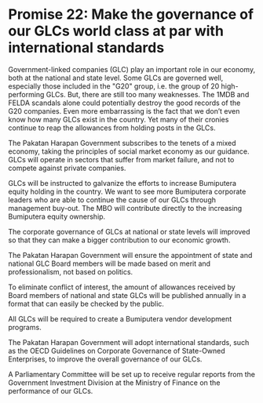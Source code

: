 # Promise 22: Make the governance of our GLCs world class at par with international standards

Government-linked companies (GLC) play an important role in our economy, both at the national and state level. Some GLCs are governed well, especially those included in the "G20" group, i.e. the group of 20 high- performing GLCs. But, there are still too many weaknesses. The 1MDB and FELDA scandals alone could potentially destroy the good records of the G20 companies. Even more embarrassing is the fact that we don’t even know how many GLCs exist in the country. Yet many of their cronies continue to reap the allowances from holding posts in the GLCs.

The Pakatan Harapan Government subscribes to the tenets of a mixed economy, taking the principles of social market economy as our guidance. GLCs will operate in sectors that suffer from market failure, and not to compete against private companies.

GLCs will be instructed to galvanize the efforts to increase Bumiputera equity holding in the country. We want to see more Bumiputera corporate leaders who are able to continue the cause of our GLCs through management buy-out. The MBO will contribute directly to the increasing Bumiputera equity ownership.

The corporate governance of GLCs at national or state levels will improved so that they can make a bigger contribution to our economic growth.

The Pakatan Harapan Government will ensure the appointment of state and national GLC Board members will be made based on merit and professionalism, not based on politics.

To eliminate conflict of interest, the amount of allowances received by Board members of national and state GLCs will be published annually in a format that can easily be checked by the public.

All GLCs will be required to create a Bumiputera vendor development programs.

The Pakatan Harapan Government will adopt international standards, such as the OECD Guidelines on Corporate Governance of State-Owned Enterprises, to improve the overall governance of our GLCs.

A Parliamentary Committee will be set up to receive regular reports from the Government Investment Division at the Ministry of Finance on the performance of our GLCs.
